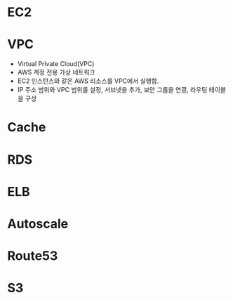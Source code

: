 # EC2
# VPC
- Virtual Private Cloud(VPC)
- AWS 계정 전용 가상 네트워크
- EC2 인스턴스와 같은 AWS 리소스를 VPC에서 실행함.
- IP 주소 범위와 VPC 범위를 설정, 서브넷을 추가, 보안 그룹을 연결, 라우팅 테이블을 구성
# Cache
# RDS
# ELB
# Autoscale
# Route53
# S3

